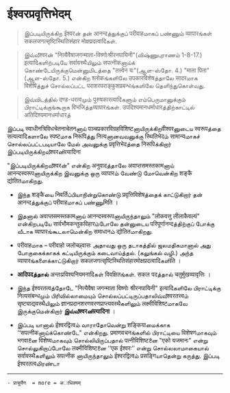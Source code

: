 # ईश्वरप्रवृत्तिभेदम् 


> இப்படியிருக்கிற ईश्वरன் தன் आनन्दத்துக்குப் परीवाहமாகப் பண்ணும் व्यापारங்கள் सकलजगत्सृष्टिस्थितिसंहार मोक्षप्रदत्वादिகள்.


> இவ்வீश्वरன் "नित्यैवैषाजगन्माता-विष्णोःश्रीरनपायिनी"(விஷ்ணுபுராணம் 1-8-17.) इत्यादिகளிற்படியே सर्वावस्थैயிலும் सपत्नीकனாய்க் கொண்டேயிருக்குமென்னுமிடத்தை "तत्त्वेन यः"(ஆள-ஸ்தோ. 4.) "माता पिता"(ஆள-ஸ்தோ. 5.) என்கிற श्लोकங்களிலே उपकारविशेषத்தாலே सादरமாக विशेषिத்துச் சொல்லப்பட்ட पराशरपराङ्कुशप्रबन्धங்களிலே தெளிந்துகொள்வது. 

> இவ்விடத்தில் दण्ड-धरत्वமும் पुरुषकारत्वादिகளும் எம்பெருமானுக்கும் பிராட்டிக்குங்கூறாக विभजिத்தव्यापारங்கள். उपदिश्यमानधर्माधारத்திற்காட்டில் अतिदिश्यमानधर्माधारத்


இப்படி स्वाधीनत्रिविधचेतनाचेतनனாய் पञ्चप्रकारविग्रहविशिष्टனாயிருக்கிறवीश्वरனுடைய स्वरूपத்தை सत्यत्वादिகளாலே स्पष्टமாக निरूपिத்து नित्यனானவவனுக்கு स्थितिभेदம் सामान्यமாகச் சொல்லப்பட்டபடியாலே மேல் அவனுக்கு प्रवृत्तिभेदத்தை निरूपिக்கிறார் இப்படியிருக்கிறவீश्वरனிत्यादिना 


"இப்படியிருக்கிறவீश्वरன்" என்கிற अनुवादத்தாலே अवाप्तसमस्तकामனாய் आनन्दस्वरूपனாயிருக்கிற இவனுக்கு ஒரு व्यापारம் வேண்டு மோவென்கிற शङ्कै द्योतितமாகிறது. 

- இந்த शङ्कैயை निवर्तिப்பியாநின்றுகொண்டு प्रवृत्तिविशेषத்தைக் காட்டுகிறார் தன் आनन्दத்துக்குப் परीवाहமாகப் பண்ணுमिति । 

- இதனால் अवाप्तसमस्तकामனாய் आनन्दस्वरूपனாயிருந்தாலும் "लोकवत्तु लीलाकैवल्यं" என்கிறபடியே सार्वभौमकन्तुकविहारம்போலே தன்னுடைய परिपूर्णानन्दத்திற்குப் போக்கு வீடாக व्यापारங்கூடலாமென்கிற समाधानம் द्योतितமாகிறது. 

- परीवाहமாக – परीवाहो जलोच्छ्वासः அதாவது ஒரு தடாகத்தில் ஜலமதிகமானால் அது போகுகைக்காகக் கட்டியிருக்கும் கடைவாய்த்தல். (கலுங்கல் வழி.) அந்த व्यापारங்களைக்காட்டுகிறார் सकलजगत्सृष्टिस्थितिसंहारमोक्षप्रदत्वादिகளிति । 

- __आदिपदத்தால்__ अन्तःप्रविश्यनियमनादिகள் विवक्षितங்கள். सकल पदத்தால் चतुर्मुखव्यावृत्तिः । 




- இந்த ईश्वरतत्वத்தோடே "नित्यैवैषा जगन्माता विष्णोः श्रीरनपायिनी" इत्यादिகளிலே பிராட்டிக்கு नित्यसंबन्धமும் பிரிவில்லாமையும் சொல்லப்பட்டிருப்பதாலிவ்வீश्वरतत्त्वம் सृष्ट्याद्यवस्थैயிலும் ज्ञानप्रदानशरणवरणप्राप्त्यवस्थैகளிலும் लक्ष्मीविशिष्टமாகவே இருக்குமென்கிறார் __இவ்வீश्वरனிत्यादिना__ ।

-  இப்படி யானால் ईश्वरद्वित्वம் வாராதோவென்று शङ्कियाமைக்காக ‘‘सपत्नीकனாய்க்கொண்டே" என்கிறது. प्रमाणवचनங்களில் பிராட்டியை विशेषणமாகவும் भगवाனை विशेष्यமாகவும் சொல்லியிருப்பதால் पत्नीविशिष्टனை "एको यजमानः" என்று சொல்லுகிறாப்போலே लक्ष्मीविशिष्टனை ‘‘एक ईश्वरः’’ என்று சொல்லலாமாகையால் सर्वावस्थैகளிலும் सपत्नीक னாயிருந்தாலும் ईश्वरद्वित्वம் प्रसङ्गिயாதென்று கருத்து. இப்படி ईश्वरतत्वமிரண்டா
----
```
- प्राचुर्येण  = more = अाधिक्यम् 

```